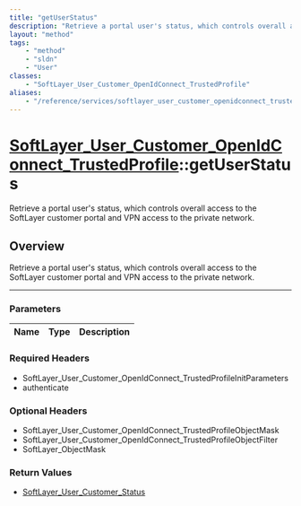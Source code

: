 ```yaml
---
title: "getUserStatus"
description: "Retrieve a portal user's status, which controls overall access to the SoftLayer customer portal and VPN access to the pr... "
layout: "method"
tags:
    - "method"
    - "sldn"
    - "User"
classes:
    - "SoftLayer_User_Customer_OpenIdConnect_TrustedProfile"
aliases:
    - "/reference/services/softlayer_user_customer_openidconnect_trustedprofile/getUserStatus"
---
```

# [SoftLayer_User_Customer_OpenIdConnect_TrustedProfile](/reference/services/SoftLayer_User_Customer_OpenIdConnect_TrustedProfile)::getUserStatus


Retrieve a portal user's status, which controls overall access to the SoftLayer customer portal and VPN access to the private network.


## Overview 
Retrieve a portal user's status, which controls overall access to the SoftLayer customer portal and VPN access to the private network.

-----

### Parameters 
|Name | Type | Description |
| --- | --- | --- |


### Required Headers
* SoftLayer_User_Customer_OpenIdConnect_TrustedProfileInitParameters
* authenticate


### Optional Headers
* SoftLayer_User_Customer_OpenIdConnect_TrustedProfileObjectMask
* SoftLayer_User_Customer_OpenIdConnect_TrustedProfileObjectFilter
* SoftLayer_ObjectMask

### Return Values
* <a href='/reference/datatypes/SoftLayer_User_Customer_Status'>SoftLayer_User_Customer_Status </a>




